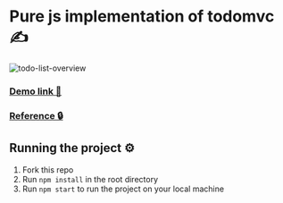 # Pure js implementation of todomvc ✍️

![todo-list-overview](https://user-images.githubusercontent.com/55802630/200546799-20f5d6aa-89a4-4de1-bd93-896eaa7ce8e7.gif)


### [Demo link :rocket:](https://vetalek.github.io/layout_creativeBakery/)
### [Reference 🔒](https://todomvc.com/examples/vanillajs/)

## Running the project :gear:

1. Fork this repo
2. Run `npm install` in the root directory
3. Run `npm start` to run the project on your local machine
 
